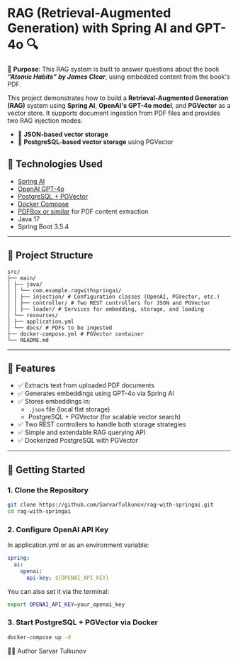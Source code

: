 # RAG (Retrieval-Augmented Generation) with Spring AI and GPT-4o 🔍

📘 **Purpose**: This RAG system is built to answer questions about the book **_“Atomic Habits” by James Clear_**, using embedded content from the book's PDF.


This project demonstrates how to build a **Retrieval-Augmented Generation (RAG)** system using **Spring AI**, **OpenAI's GPT-4o model**, and **PGVector** as a vector store. It supports document ingestion from PDF files and provides two RAG injection modes:
- 🔹 **JSON-based vector storage**
- 🔹 **PostgreSQL-based vector storage** using PGVector

## 🧠 Technologies Used

- [Spring AI](https://docs.spring.io/spring-ai/reference/)
- [OpenAI GPT-4o](https://platform.openai.com/docs/guides/gpt)
- [PostgreSQL + PGVector](https://github.com/pgvector/pgvector)
- [Docker Compose](https://docs.docker.com/compose/)
- [PDFBox or similar](https://pdfbox.apache.org/) for PDF content extraction
- Java 17
- Spring Boot 3.5.4

---

## 📁 Project Structure

```code
src/
├── main/
│ ├── java/
│ │ └── com.example.ragwithspringai/
│ │ ├── injection/ # Configuration classes (OpenAI, PGVector, etc.)
│ │ ├── controller/ # Two REST controllers for JSON and PGVector
│ │ ├── loader/ # Services for embedding, storage, and loading
│ └── resources/
│ ├── application.yml
│ └── docs/ # PDFs to be ingested
├── docker-compose.yml # PGVector container
└── README.md
```


---

## 🚀 Features

- ✅ Extracts text from uploaded PDF documents
- ✅ Generates embeddings using GPT-4o via Spring AI
- ✅ Stores embeddings in:
  - `.json` file (local flat storage)
  - PostgreSQL + PGVector (for scalable vector search)
- ✅ Two REST controllers to handle both storage strategies
- ✅ Simple and extendable RAG querying API
- ✅ Dockerized PostgreSQL with PGVector

---

## 🐳 Getting Started

### 1. Clone the Repository

```bash
git clone https://github.com/SarvarTulkunov/rag-with-springai.git
cd rag-with-springai
```

### 2. Configure OpenAI API Key
In application.yml or as an environment variable:

```yaml
spring:
  ai:
    openai:
      api-key: ${OPENAI_API_KEY}
```

You can also set it via the terminal:

```bash
export OPENAI_API_KEY=your_openai_key
```

### 3. Start PostgreSQL + PGVector via Docker

```bash
docker-compose up -d
```

👨‍💻 Author
Sarvar Tulkunov
